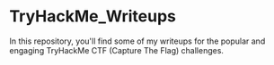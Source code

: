 # TryHackMe_Writeups
In this repository, you'll find some of my writeups for the popular and engaging TryHackMe CTF (Capture The Flag) challenges.

